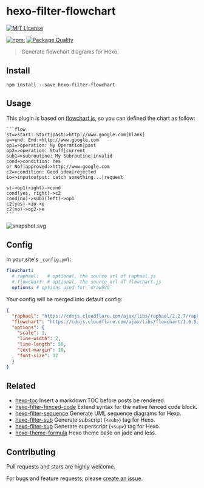 # hexo-filter-flowchart

[![MIT License](https://img.shields.io/badge/license-MIT_License-green.svg?style=flat-square)](https://github.com/bubkoo/hexo-filter-flowchart/blob/master/LICENSE)

[![npm:](https://img.shields.io/npm/v/hexo-filter-flowchart.svg?style=flat-square)](https://www.npmjs.com/packages/hexo-filter-flowchart)
[![Package Quality](http://npm.packagequality.com/shield/hexo-filter-flowchart.svg)](http://packagequality.com/#?package=hexo-filter-flowchart)

> Generate flowchart diagrams for Hexo.

## Install

```
npm install --save hexo-filter-flowchart
```

## Usage

This plugin is based on [flowchart.js](https://github.com/adrai/flowchart.js), so you can defined the chart as follow:

    ```flow
    st=>start: Start|past:>http://www.google.com[blank]
    e=>end: End:>http://www.google.com
    op1=>operation: My Operation|past
    op2=>operation: Stuff|current
    sub1=>subroutine: My Subroutine|invalid
    cond=>condition: Yes
    or No?|approved:>http://www.google.com
    c2=>condition: Good idea|rejected
    io=>inputoutput: catch something...|request

    st->op1(right)->cond
    cond(yes, right)->c2
    cond(no)->sub1(left)->op1
    c2(yes)->io->e
    c2(no)->op2->e
    ```

![snapshot.svg](https://cdn.rawgit.com/bubkoo/hexo-filter-flowchart/master/snapshot.svg)

## Config

In your site's `_config.yml`:

```yaml
flowchart:
  # raphael:   # optional, the source url of raphael.js
  # flowchart: # optional, the source url of flowchart.js
  options: # options used for `drawSVG`
```

Your config will be merged into default config:

```json
{
  "raphael": "https://cdnjs.cloudflare.com/ajax/libs/raphael/2.2.7/raphael.min.js",
  "flowchart": "https://cdnjs.cloudflare.com/ajax/libs/flowchart/1.6.5/flowchart.min.js",
  "options": {
    "scale": 1,
    "line-width": 2,
    "line-length": 50,
    "text-margin": 10,
    "font-size": 12
  }
}
```

## Related

- [hexo-toc](https://github.com/bubkoo/hexo-toc) Insert a markdown TOC before posts be rendered.
- [hexo-filter-fenced-code](https://github.com/bubkoo/hexo-filter-fenced-code) Extend syntax for the native fenced code block.
- [hexo-filter-sequence](https://github.com/bubkoo/hexo-filter-sequence) Generate UML sequence diagrams for Hexo.
- [hexo-filter-sub](https://github.com/bubkoo/hexo-filter-sub) Generate subscript (`<sub>`) tag for Hexo.
- [hexo-filter-sup](https://github.com/bubkoo/hexo-filter-sup) Generate superscript (`<sup>`) tag for Hexo.
- [hexo-theme-formula](https://github.com/bubkoo/hexo-theme-formula) Hexo theme base on jade and less.

## Contributing

Pull requests and stars are highly welcome.

For bugs and feature requests, please [create an issue](https://github.com/bubkoo/hexo-filter-flowchart/issues/new).
